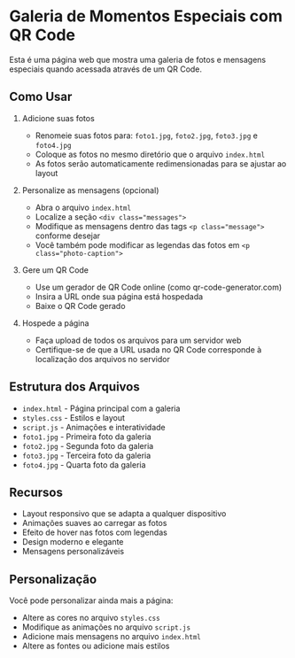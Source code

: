 # Galeria de Momentos Especiais com QR Code

Esta é uma página web que mostra uma galeria de fotos e mensagens especiais quando acessada através de um QR Code.

## Como Usar

1. Adicione suas fotos
   - Renomeie suas fotos para: `foto1.jpg`, `foto2.jpg`, `foto3.jpg` e `foto4.jpg`
   - Coloque as fotos no mesmo diretório que o arquivo `index.html`
   - As fotos serão automaticamente redimensionadas para se ajustar ao layout

2. Personalize as mensagens (opcional)
   - Abra o arquivo `index.html`
   - Localize a seção `<div class="messages">`
   - Modifique as mensagens dentro das tags `<p class="message">` conforme desejar
   - Você também pode modificar as legendas das fotos em `<p class="photo-caption">`

3. Gere um QR Code
   - Use um gerador de QR Code online (como qr-code-generator.com)
   - Insira a URL onde sua página está hospedada
   - Baixe o QR Code gerado

4. Hospede a página
   - Faça upload de todos os arquivos para um servidor web
   - Certifique-se de que a URL usada no QR Code corresponde à localização dos arquivos no servidor

## Estrutura dos Arquivos

- `index.html` - Página principal com a galeria
- `styles.css` - Estilos e layout
- `script.js` - Animações e interatividade
- `foto1.jpg` - Primeira foto da galeria
- `foto2.jpg` - Segunda foto da galeria
- `foto3.jpg` - Terceira foto da galeria
- `foto4.jpg` - Quarta foto da galeria

## Recursos

- Layout responsivo que se adapta a qualquer dispositivo
- Animações suaves ao carregar as fotos
- Efeito de hover nas fotos com legendas
- Design moderno e elegante
- Mensagens personalizáveis

## Personalização

Você pode personalizar ainda mais a página:

- Altere as cores no arquivo `styles.css`
- Modifique as animações no arquivo `script.js`
- Adicione mais mensagens no arquivo `index.html`
- Altere as fontes ou adicione mais estilos 